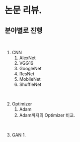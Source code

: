 # 논문 리뷰.

## 분야별로 진행  

<br/>

1. CNN
    1. AlexNet
    2. VGG16
    3. GoogleNet
    4. ResNet
    5. MoblieNet
    6. ShuffleNet

<br/>

2. Optimizer
    1. Adam
    2. Adam까지의 Optimizer 비교.


<br/>

3. GAN
    1. 